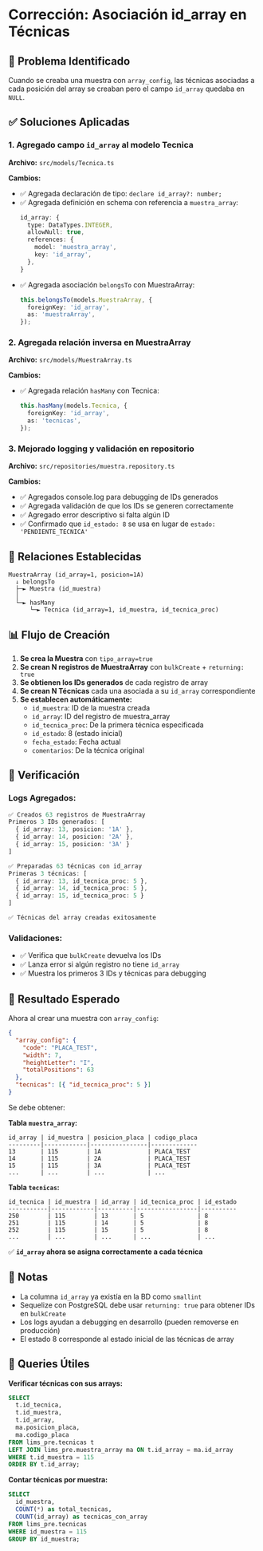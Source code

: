 # Corrección: Asociación id_array en Técnicas

## 🐛 Problema Identificado

Cuando se creaba una muestra con `array_config`, las técnicas asociadas a cada posición del array se creaban pero el campo `id_array` quedaba en `NULL`.

## ✅ Soluciones Aplicadas

### 1. **Agregado campo `id_array` al modelo Tecnica**

**Archivo:** `src/models/Tecnica.ts`

**Cambios:**

- ✅ Agregada declaración de tipo: `declare id_array?: number;`
- ✅ Agregada definición en schema con referencia a `muestra_array`:
  ```typescript
  id_array: {
    type: DataTypes.INTEGER,
    allowNull: true,
    references: {
      model: 'muestra_array',
      key: 'id_array',
    },
  }
  ```
- ✅ Agregada asociación `belongsTo` con MuestraArray:
  ```typescript
  this.belongsTo(models.MuestraArray, {
    foreignKey: 'id_array',
    as: 'muestraArray',
  });
  ```

### 2. **Agregada relación inversa en MuestraArray**

**Archivo:** `src/models/MuestraArray.ts`

**Cambios:**

- ✅ Agregada relación `hasMany` con Tecnica:
  ```typescript
  this.hasMany(models.Tecnica, {
    foreignKey: 'id_array',
    as: 'tecnicas',
  });
  ```

### 3. **Mejorado logging y validación en repositorio**

**Archivo:** `src/repositories/muestra.repository.ts`

**Cambios:**

- ✅ Agregados console.log para debugging de IDs generados
- ✅ Agregada validación de que los IDs se generen correctamente
- ✅ Agregado error descriptivo si falta algún ID
- ✅ Confirmado que `id_estado: 8` se usa en lugar de `estado: 'PENDIENTE_TECNICA'`

## 🔗 Relaciones Establecidas

```
MuestraArray (id_array=1, posicion=1A)
  ↓ belongsTo
  ├─► Muestra (id_muestra)
  │
  └─► hasMany
      └─► Tecnica (id_array=1, id_muestra, id_tecnica_proc)
```

## 📊 Flujo de Creación

1. **Se crea la Muestra** con `tipo_array=true`
2. **Se crean N registros de MuestraArray** con `bulkCreate` + `returning: true`
3. **Se obtienen los IDs generados** de cada registro de array
4. **Se crean N Técnicas** cada una asociada a su `id_array` correspondiente
5. **Se establecen automáticamente:**
   - `id_muestra`: ID de la muestra creada
   - `id_array`: ID del registro de muestra_array
   - `id_tecnica_proc`: De la primera técnica especificada
   - `id_estado`: 8 (estado inicial)
   - `fecha_estado`: Fecha actual
   - `comentarios`: De la técnica original

## 🧪 Verificación

### Logs Agregados:

```typescript
✅ Creados 63 registros de MuestraArray
Primeros 3 IDs generados: [
  { id_array: 13, posicion: '1A' },
  { id_array: 14, posicion: '2A' },
  { id_array: 15, posicion: '3A' }
]

✅ Preparadas 63 técnicas con id_array
Primeras 3 técnicas: [
  { id_array: 13, id_tecnica_proc: 5 },
  { id_array: 14, id_tecnica_proc: 5 },
  { id_array: 15, id_tecnica_proc: 5 }
]

✅ Técnicas del array creadas exitosamente
```

### Validaciones:

- ✅ Verifica que `bulkCreate` devuelva los IDs
- ✅ Lanza error si algún registro no tiene `id_array`
- ✅ Muestra los primeros 3 IDs y técnicas para debugging

## 🎯 Resultado Esperado

Ahora al crear una muestra con `array_config`:

```json
{
  "array_config": {
    "code": "PLACA_TEST",
    "width": 7,
    "heightLetter": "I",
    "totalPositions": 63
  },
  "tecnicas": [{ "id_tecnica_proc": 5 }]
}
```

Se debe obtener:

**Tabla `muestra_array`:**

```
id_array | id_muestra | posicion_placa | codigo_placa
---------|------------|----------------|-------------
13       | 115        | 1A             | PLACA_TEST
14       | 115        | 2A             | PLACA_TEST
15       | 115        | 3A             | PLACA_TEST
...      | ...        | ...            | ...
```

**Tabla `tecnicas`:**

```
id_tecnica | id_muestra | id_array | id_tecnica_proc | id_estado
-----------|------------|----------|-----------------|----------
250        | 115        | 13       | 5               | 8
251        | 115        | 14       | 5               | 8
252        | 115        | 15       | 5               | 8
...        | ...        | ...      | ...             | ...
```

✅ **`id_array` ahora se asigna correctamente a cada técnica**

## 📝 Notas

- La columna `id_array` ya existía en la BD como `smallint`
- Sequelize con PostgreSQL debe usar `returning: true` para obtener IDs en `bulkCreate`
- Los logs ayudan a debugging en desarrollo (pueden removerse en producción)
- El estado 8 corresponde al estado inicial de las técnicas de array

## 🔮 Queries Útiles

**Verificar técnicas con sus arrays:**

```sql
SELECT
  t.id_tecnica,
  t.id_muestra,
  t.id_array,
  ma.posicion_placa,
  ma.codigo_placa
FROM lims_pre.tecnicas t
LEFT JOIN lims_pre.muestra_array ma ON t.id_array = ma.id_array
WHERE t.id_muestra = 115
ORDER BY t.id_array;
```

**Contar técnicas por muestra:**

```sql
SELECT
  id_muestra,
  COUNT(*) as total_tecnicas,
  COUNT(id_array) as tecnicas_con_array
FROM lims_pre.tecnicas
WHERE id_muestra = 115
GROUP BY id_muestra;
```
